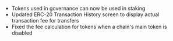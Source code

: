 - Tokens used in governance can now be used in staking
- Updated ERC-20 Transaction History screen to display actual transaction fee for transfers
- Fixed the fee calculation for tokens when a chain's main token is disabled